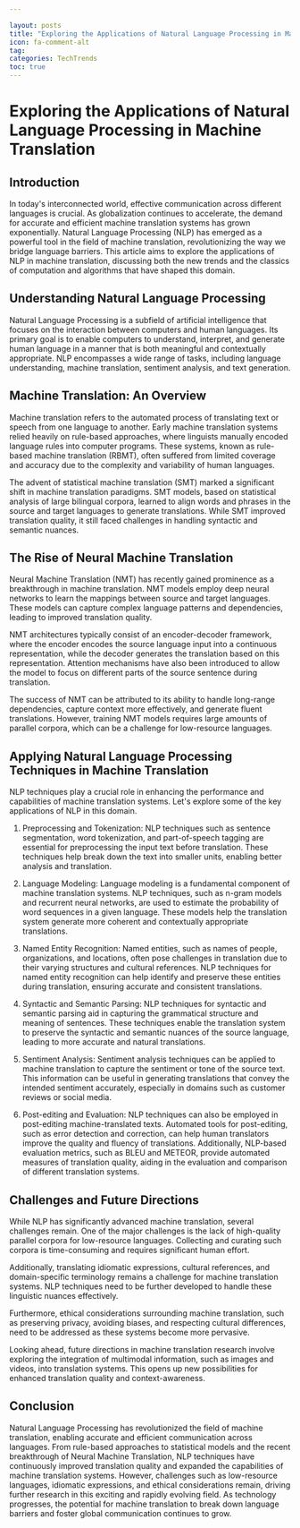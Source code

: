 ```yaml
---

layout: posts
title: "Exploring the Applications of Natural Language Processing in Machine Translation"
icon: fa-comment-alt
tag:      
categories: TechTrends
toc: true
---
```




# Exploring the Applications of Natural Language Processing in Machine Translation

## Introduction

In today's interconnected world, effective communication across different languages is crucial. As globalization continues to accelerate, the demand for accurate and efficient machine translation systems has grown exponentially. Natural Language Processing (NLP) has emerged as a powerful tool in the field of machine translation, revolutionizing the way we bridge language barriers. This article aims to explore the applications of NLP in machine translation, discussing both the new trends and the classics of computation and algorithms that have shaped this domain.

## Understanding Natural Language Processing

Natural Language Processing is a subfield of artificial intelligence that focuses on the interaction between computers and human languages. Its primary goal is to enable computers to understand, interpret, and generate human language in a manner that is both meaningful and contextually appropriate. NLP encompasses a wide range of tasks, including language understanding, machine translation, sentiment analysis, and text generation.

## Machine Translation: An Overview

Machine translation refers to the automated process of translating text or speech from one language to another. Early machine translation systems relied heavily on rule-based approaches, where linguists manually encoded language rules into computer programs. These systems, known as rule-based machine translation (RBMT), often suffered from limited coverage and accuracy due to the complexity and variability of human languages.

The advent of statistical machine translation (SMT) marked a significant shift in machine translation paradigms. SMT models, based on statistical analysis of large bilingual corpora, learned to align words and phrases in the source and target languages to generate translations. While SMT improved translation quality, it still faced challenges in handling syntactic and semantic nuances.

## The Rise of Neural Machine Translation

Neural Machine Translation (NMT) has recently gained prominence as a breakthrough in machine translation. NMT models employ deep neural networks to learn the mappings between source and target languages. These models can capture complex language patterns and dependencies, leading to improved translation quality.

NMT architectures typically consist of an encoder-decoder framework, where the encoder encodes the source language input into a continuous representation, while the decoder generates the translation based on this representation. Attention mechanisms have also been introduced to allow the model to focus on different parts of the source sentence during translation.

The success of NMT can be attributed to its ability to handle long-range dependencies, capture context more effectively, and generate fluent translations. However, training NMT models requires large amounts of parallel corpora, which can be a challenge for low-resource languages.

## Applying Natural Language Processing Techniques in Machine Translation

NLP techniques play a crucial role in enhancing the performance and capabilities of machine translation systems. Let's explore some of the key applications of NLP in this domain.

1. Preprocessing and Tokenization: NLP techniques such as sentence segmentation, word tokenization, and part-of-speech tagging are essential for preprocessing the input text before translation. These techniques help break down the text into smaller units, enabling better analysis and translation.

2. Language Modeling: Language modeling is a fundamental component of machine translation systems. NLP techniques, such as n-gram models and recurrent neural networks, are used to estimate the probability of word sequences in a given language. These models help the translation system generate more coherent and contextually appropriate translations.

3. Named Entity Recognition: Named entities, such as names of people, organizations, and locations, often pose challenges in translation due to their varying structures and cultural references. NLP techniques for named entity recognition can help identify and preserve these entities during translation, ensuring accurate and consistent translations.

4. Syntactic and Semantic Parsing: NLP techniques for syntactic and semantic parsing aid in capturing the grammatical structure and meaning of sentences. These techniques enable the translation system to preserve the syntactic and semantic nuances of the source language, leading to more accurate and natural translations.

5. Sentiment Analysis: Sentiment analysis techniques can be applied to machine translation to capture the sentiment or tone of the source text. This information can be useful in generating translations that convey the intended sentiment accurately, especially in domains such as customer reviews or social media.

6. Post-editing and Evaluation: NLP techniques can also be employed in post-editing machine-translated texts. Automated tools for post-editing, such as error detection and correction, can help human translators improve the quality and fluency of translations. Additionally, NLP-based evaluation metrics, such as BLEU and METEOR, provide automated measures of translation quality, aiding in the evaluation and comparison of different translation systems.

## Challenges and Future Directions

While NLP has significantly advanced machine translation, several challenges remain. One of the major challenges is the lack of high-quality parallel corpora for low-resource languages. Collecting and curating such corpora is time-consuming and requires significant human effort.

Additionally, translating idiomatic expressions, cultural references, and domain-specific terminology remains a challenge for machine translation systems. NLP techniques need to be further developed to handle these linguistic nuances effectively.

Furthermore, ethical considerations surrounding machine translation, such as preserving privacy, avoiding biases, and respecting cultural differences, need to be addressed as these systems become more pervasive.

Looking ahead, future directions in machine translation research involve exploring the integration of multimodal information, such as images and videos, into translation systems. This opens up new possibilities for enhanced translation quality and context-awareness.

## Conclusion

Natural Language Processing has revolutionized the field of machine translation, enabling accurate and efficient communication across languages. From rule-based approaches to statistical models and the recent breakthrough of Neural Machine Translation, NLP techniques have continuously improved translation quality and expanded the capabilities of machine translation systems. However, challenges such as low-resource languages, idiomatic expressions, and ethical considerations remain, driving further research in this exciting and rapidly evolving field. As technology progresses, the potential for machine translation to break down language barriers and foster global communication continues to grow.